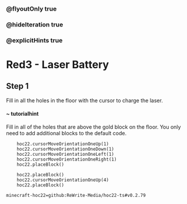### @flyoutOnly true
### @hideIteration true
### @explicitHints true


# Red3 - Laser Battery

## Step 1
Fill in all the holes in the floor with the cursor to charge the laser.

#### ~ tutorialhint 
Fill in all of the holes that are above the gold block on the floor. You only need to add additional blocks to the default code.



```ghost
    hoc22.cursorMoveOrientationOneUp(1)
    hoc22.cursorMoveOrientationOneDown(1)
    hoc22.cursorMoveOrientationOneLeft(1)
    hoc22.cursorMoveOrientationOneRight(1)
    hoc22.placeBlock()
```
```template  
    hoc22.placeBlock()
    hoc22.cursorMoveOrientationOneUp(4)       
    hoc22.placeBlock() 
```
```package
minecraft-hoc22=github:ReWrite-Media/hoc22-ts#v0.2.79
```